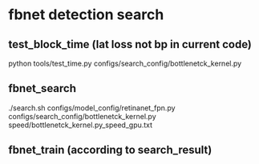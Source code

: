 # fbnet detection search

## test_block_time (lat loss not bp in current code)
python  tools/test_time.py configs/search_config/bottlenetck_kernel.py 
## fbnet_search
./search.sh configs/model_config/retinanet_fpn.py configs/search_config/bottlenetck_kernel.py speed/bottlenetck_kernel.py_speed_gpu.txt
## fbnet_train (according to search_result)

